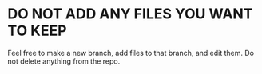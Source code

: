 # DO NOT ADD ANY FILES YOU WANT TO KEEP
Feel free to make a new branch, add files to that branch, and edit them.
Do not delete anything from the repo.

